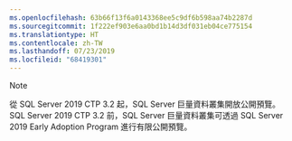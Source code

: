 ```yaml
---
ms.openlocfilehash: 63b66f13f6a0143368ee5c9df6b598aa74b2287d
ms.sourcegitcommit: 1f222ef903e6aa0bd1b14d3df031eb04ce775154
ms.translationtype: HT
ms.contentlocale: zh-TW
ms.lasthandoff: 07/23/2019
ms.locfileid: "68419301"
---
```

> [!NOTE]
> 從 SQL Server 2019 CTP 3.2 起，SQL Server 巨量資料叢集開放公開預覽。
> SQL Server 2019 CTP 3.2 前，SQL Server 巨量資料叢集可透過 SQL Server 2019 Early Adoption Program 進行有限公開預覽。